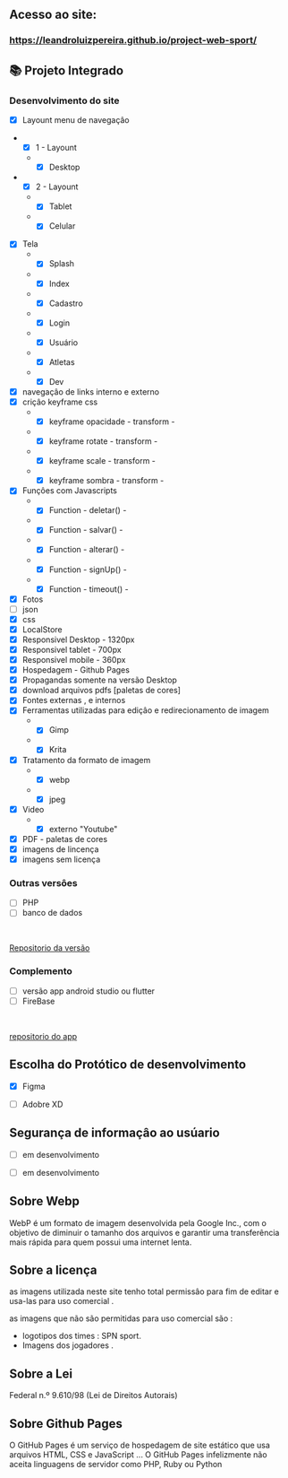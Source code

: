 
 ## Acesso ao site:
 ### https://leandroluizpereira.github.io/project-web-sport/


 ## :books: Projeto Integrado
 ### Desenvolvimento do site  
 
- [x] Layount menu de navegaçâo 
* - [X] 1 - Layount
   * - [X] Desktop
* - [X] 2 - Layount
   * - [X] Tablet
   * - [X] Celular
- [x] Tela
   * - [X] Splash
   * - [X] Index
   * - [X] Cadastro
   * - [X] Login
   * - [X] Usuário
   * - [X] Atletas
   * - [X] Dev
- [x] navegaçâo de links interno e externo
- [x] criçâo keyframe css
  * - [X] keyframe opacidade - transform - 
  * - [X] keyframe rotate - transform -
  * - [x] keyframe scale - transform - 
  * - [x] keyframe sombra - transform - 
- [X] Funçôes com Javascripts
  * - [X] Function - deletar() -
  * - [X] Function - salvar() -
  * - [X] Function - alterar() -
  * - [X] Function - signUp() -
  * - [X] Function - timeout() -
- [X] Fotos
- [ ] json
- [x] css
- [X] LocalStore
- [x] Responsivel Desktop - 1320px
- [x] Responsivel tablet - 700px
- [x] Responsivel mobile - 360px
- [x] Hospedagem - Github Pages 
- [X] Propagandas somente na versão Desktop
- [x] download arquivos pdfs [paletas de cores]
- [x] Fontes externas , e internos 
- [X] Ferramentas utilizadas para ediçâo e redirecionamento de imagem
  * - [X] Gimp
  * - [X] Krita
- [x] Tratamento da formato de imagem
  * - [x] webp
  * - [x] jpeg
- [x] Video
  * - [x] externo "Youtube"
- [X] PDF - paletas de cores
- [X] imagens de lincença
- [X] imagens sem licença

### Outras versôes

- [ ] PHP
- [ ] banco de dados

<br>

[Repositorio da versão](https://github.com/leandroluizpereira/project-web-spot-php-mysql)

### Complemento

- [ ] versão app android studio ou flutter
- [ ] FireBase

<br>

 [repositorio do app]()
 
## Escolha do Protótico de desenvolvimento
- [x] Figma
- [ ] Adobre XD


## Segurança de informaçâo ao usúario
- [ ] em desenvolvimento
- [ ] em desenvolvimento



## Sobre Webp

 WebP é um formato de imagem desenvolvida pela Google Inc., com o objetivo de diminuir o tamanho dos arquivos e garantir uma transferência mais rápida para quem possui uma internet lenta.
 
## Sobre a licença

 as imagens utilizada neste site tenho total permissâo para fim de editar e usa-las para uso comercial .
 
  as imagens que não são permitidas para uso comercial são :
   * logotipos dos times : SPN sport.
   * Imagens dos jogadores .
 
 ## Sobre a Lei 
 
 Federal n.º 9.610/98 (Lei de Direitos Autorais)
 
 ## Sobre Github Pages
O GitHub Pages é um serviço de hospedagem de site estático que usa arquivos HTML, CSS e JavaScript ... O GitHub Pages infelizmente não aceita linguagens de servidor como PHP, Ruby ou Python

